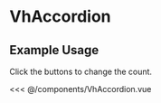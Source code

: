 <script setup>
import VhAccordion from './../../components/VhAccordion.vue'
</script>
# VhAccordion

## Example Usage

Click the buttons to change the count.

<DemoContainer>
  <VhAccordion/>
</DemoContainer>

<<< @/components/VhAccordion.vue
